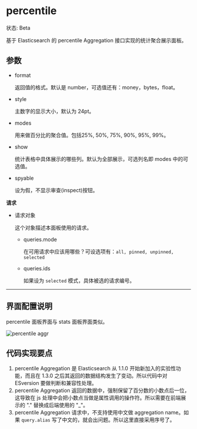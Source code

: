 # percentile

状态: Beta

基于 Elasticsearch 的 percentile Aggregation 接口实现的统计聚合展示面板。

## 参数

* format

  返回值的格式。默认是 number，可选值还有：money，bytes，float。

* style

  主数字的显示大小，默认为 24pt。

* modes

  用来做百分比的聚合值。包括25%, 50%, 75%, 90%, 95%, 99%。

* show

  统计表格中具体展示的哪些列。默认为全部展示，可选列名即 modes 中的可选值。

* spyable

  设为假，不显示审查(inspect)按钮。

**请求**

* 请求对象

    这个对象描述本面板使用的请求。

  * queries.mode

    在可用请求中应该用哪些？可设选项有：`all, pinned, unpinned, selected`

  * queries.ids

    如果设为 `selected` 模式，具体被选的请求编号。

----------------

## 界面配置说明

percentile 面板界面与 stats 面板界面类似。

![percentile aggr](http://ww4.sinaimg.cn/large/3dbd9afatw1eh4kh2se8lj209m093aai.jpg)

## 代码实现要点

1. percentile Aggregation 是 Elasticsearch 从 1.1.0 开始新加入的实验性功能，而且在 1.3.0 之后其返回的数据结构发生了变动。所以代码中对 ESversion 要做判断和兼容性处理。
2. percentile Aggregation 返回的数据中，强制保留了百分数的小数点后一位，这导致在 js 处理中会把小数点当做是属性调用的操作符。所以需要在前端展示的 "." 替换成后端使用的 "_"。
3. percentile Aggregation 请求中，不支持使用中文做 aggregation name。如果 `query.alias` 写了中文的，就会出问题。所以这里直接采用序号了。
